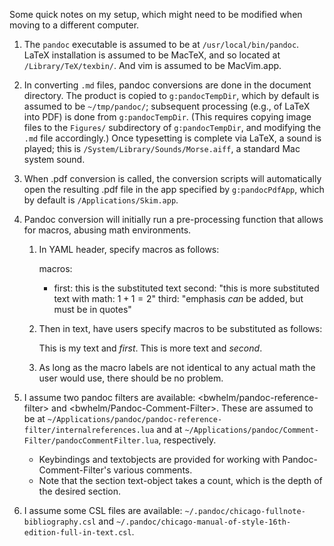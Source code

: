 Some quick notes on my setup, which might need to be modified when moving to a
different computer.

1. The `pandoc` executable is assumed to be at `/usr/local/bin/pandoc`. LaTeX
   installation is assumed to be MacTeX, and so located at
   `/Library/TeX/texbin/`. And vim is assumed to be MacVim.app.

2. In converting `.md` files, pandoc conversions are done in the document
   directory. The product is copied to `g:pandocTempDir`, which by default is
   assumed to be `~/tmp/pandoc/`; subsequent processing (e.g., of LaTeX into
   PDF) is done from `g:pandocTempDir`. (This requires copying image files to
   the `Figures/` subdirectory of `g:pandocTempDir`, and modifying the `.md`
   file accordingly.) Once typesetting is complete via LaTeX, a sound is
   played; this is `/System/Library/Sounds/Morse.aiff`, a standard Mac system
   sound.

3. When .pdf conversion is called, the conversion scripts will automatically
   open the resulting .pdf file in the app specified by `g:pandocPdfApp`, which
   by default is `/Applications/Skim.app`.

4. Pandoc conversion will initially run a pre-processing function that allows
   for macros, abusing math environments.

    1. In YAML header, specify macros as follows:

        macros:
        - first: this is the substituted text
          second: "this is more substituted text with math: $1+1=2$"
          third: "emphasis *can* be added, but must be in quotes"

    2. Then in text, have users specify macros to be substituted as follows:

        This is my text and $first$. This is more text and $second$.

    3. As long as the macro labels are not identical to any actual math the user
       would use, there should be no problem.

1. I assume two pandoc filters are available: <bwhelm/pandoc-reference-filter>
   and <bwhelm/Pandoc-Comment-Filter>. These are assumed to be at
   `~/Applications/pandoc/pandoc-reference-filter/internalreferences.lua` and at
   `~/Applications/pandoc/Comment-Filter/pandocCommentFilter.lua`, respectively.

    - Keybindings and textobjects are provided for working with
      Pandoc-Comment-Filter's various comments.
    - Note that the section text-object takes a count, which is the depth of
      the desired section.

6. I assume some CSL files are available:
   `~/.pandoc/chicago-fullnote-bibliography.csl` and
   `~/.pandoc/chicago-manual-of-style-16th-edition-full-in-text.csl`.
